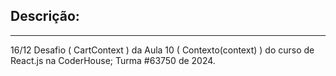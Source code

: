 <h2>Descrição:</h2>
<hr>
<div>
<p>16/12 Desafio ( CartContext ) da Aula 10 ( Contexto(context) ) do curso de React.js na CoderHouse; Turma #63750 de 2024.</p>
</div>